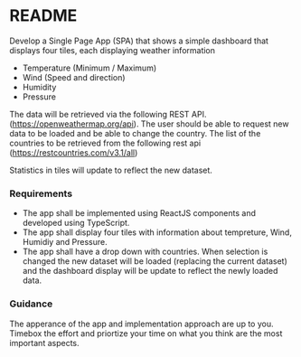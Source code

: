 # README

Develop a Single Page App (SPA) that shows a simple dashboard that displays four tiles, each displaying weather information

- Temperature (Minimum / Maximum)
- Wind (Speed and direction)
- Humidity
- Pressure

The data will be retrieved via the following REST API. (https://openweathermap.org/api). The user should be able to request new data to be loaded and be able to change the
country. The list of the countries to be retrieved from the following rest api (https://restcountries.com/v3.1/all)

Statistics in tiles will update to reflect the new dataset.

### Requirements

- The app shall be implemented using ReactJS components and developed using TypeScript.
- The app shall display four tiles with information about tempreture, Wind, Humidiy and Pressure.
- The app shall have a drop down with countries. When selection is changed the new dataset will be loaded (replacing the current dataset) and the dashboard display will be update to reflect the newly loaded data.

### Guidance

The apperance of the app and implementation approach are up to you. Timebox the effort and priortize your time on what you think are the most important aspects.
